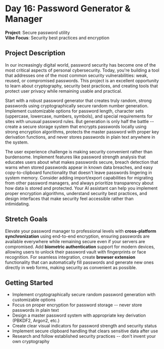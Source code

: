 # Day 16: Password Generator & Manager

**Project**: Secure password utility  
**Vibe Focus**: Security best practices and encryption

## Project Description

In our increasingly digital world, password security has become one of the most critical aspects of personal cybersecurity. Today, you're building a tool that addresses one of the most common security vulnerabilities: weak, reused, or compromised passwords. This project is an excellent opportunity to learn about cryptography, security best practices, and creating tools that protect user privacy while remaining usable and practical.

Start with a robust password generator that creates truly random, strong passwords using cryptographically secure random number generation. Implement customizable options for password length, character sets (uppercase, lowercase, numbers, symbols), and special requirements for sites with unusual password rules. But generation is only half the battle -- create a secure storage system that encrypts passwords locally using strong encryption algorithms, protects the master password with proper key derivation functions, and never stores passwords in plain text anywhere in the system.

The user experience challenge is making security convenient rather than burdensome. Implement features like password strength analysis that educates users about what makes passwords secure, breach detection that warns when stored passwords appear in known data breaches, and easy copy-to-clipboard functionality that doesn't leave passwords lingering in system memory. Consider adding import/export capabilities for migrating from other password managers, and always prioritize transparency about how data is stored and protected. Your AI assistant can help you implement proper encryption algorithms, understand security best practices, and design interfaces that make security feel accessible rather than intimidating.

## Stretch Goals

Elevate your password manager to professional levels with **cross-platform synchronization** using end-to-end encryption, ensuring passwords are available everywhere while remaining secure even if your servers are compromised. Add **biometric authentication** support for modern devices, allowing users to unlock their password vault with fingerprints or face recognition. For seamless integration, create **browser extension** functionality that can automatically fill passwords and generate new ones directly in web forms, making security as convenient as possible.

## Getting Started

- Implement cryptographically secure random password generation with customizable options
- Focus on proper encryption for password storage -- never store passwords in plain text
- Design a master password system with appropriate key derivation (PBKDF2, Argon2, etc.)
- Create clear visual indicators for password strength and security status
- Implement secure clipboard handling that clears sensitive data after use
- Research and follow established security practices -- don't invent your own cryptography
